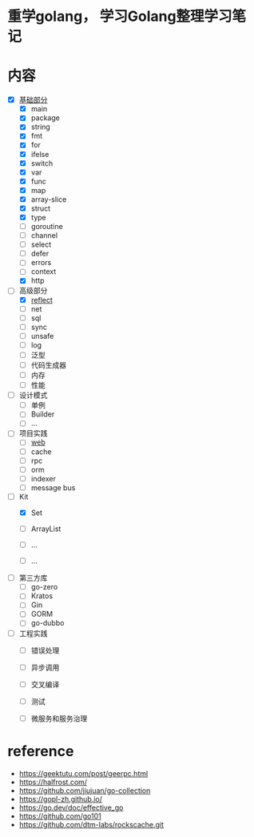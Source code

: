# 重学golang， 学习Golang整理学习笔记

# 内容
- [x] [基础部分](./doc/basic.md)
    - [x] main
    - [x] package
    - [x] string
    - [x] fmt
    - [x] for 
    - [x] ifelse
    - [x] switch
    - [x] var
    - [x] func
    - [x] map
    - [x] array-slice
    - [x] struct
    - [x] type
    - [ ] goroutine
    - [ ] channel
    - [ ] select
    - [ ] defer
    - [ ] errors
    - [ ] context
    - [x] http
- [ ] 高级部分
    - [x] [reflect](./doc/reflection.md)
    - [ ] net
    - [ ] sql
    - [ ] sync
    - [ ] unsafe
    - [ ] log
    - [ ] 泛型
    - [ ] 代码生成器
    - [ ] 内存
    - [ ] 性能

- [ ] 设计模式
    - [ ] 单例
    - [ ] Builder
    - [ ] ...

- [ ] 项目实践
    - [ ] [web](./doc/web.md)
    - [ ] cache
    - [ ] rpc
    - [ ] orm
    - [ ] indexer
    - [ ] message bus

- [ ] Kit
    - [x] Set
    - [ ] ArrayList
    - [ ] ...
    - [ ] ...


- [ ] 第三方库
    - [ ] go-zero
    - [ ] Kratos
    - [ ] Gin
    - [ ] GORM
    - [ ] go-dubbo
    
- [ ] 工程实践
    - [ ] 错误处理
    - [ ] 异步调用
    - [ ] 交叉编译
    - [ ] 测试
    - [ ] 微服务和服务治理



# reference
* https://geektutu.com/post/geerpc.html
* https://halfrost.com/
* https://github.com/jiujuan/go-collection
* https://gopl-zh.github.io/
* https://go.dev/doc/effective_go
* https://github.com/go101
* https://github.com/dtm-labs/rockscache.git